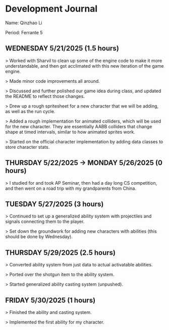 # Development Journal

Name: Qinzhao Li

Period: Ferrante 5

## WEDNESDAY 5/21/2025 (1.5 hours)

\> Worked with Sharvil to clean up some of the engine code to make it more understandable, and then got acclimated with this new iteration of the game engine.

\> Made minor code improvements all around.

\> Discussed and further polished our game idea during class, and updated the README to reflect those changes.

\> Drew up a rough spritesheet for a new character that we will be adding, as well as the run cycle.

\> Added a rough implementation for animated colliders, which will be used for the new character. They are essentially AABB colliders that change shape at timed intervals, similar to how animated sprites work.

\> Started on the official character implementation by adding data classes to store character stats.

## THURSDAY 5/22/2025 -> MONDAY 5/26/2025 (0 hours)

\> I studied for and took AP Seminar, then had a day long CS competition, and then went on a road trip with my grandparents from China.

## TUESDAY 5/27/2025 (3 hours)

\> Continued to set up a generalized ability system with projectiles and signals connecting them to the player.

\> Set down the groundwork for adding new characters with abilities (this should be done by Wednesday).

## THURSDAY 5/29/2025 (2.5 hours)

\> Converted ability system from just data to actual activatable abilities.

\> Ported over the shotgun item to the ability system.

\> Started generalized ability casting system (unpushed).

## FRIDAY 5/30/2025 (1 hours)

\> Finished the ability and casting system.

\> Implemented the first ability for my character.
